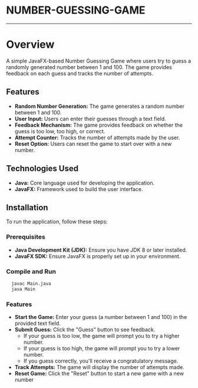 # NUMBER-GUESSING-GAME

---

# Overview

A simple JavaFX-based Number Guessing Game where users try to guess a randomly generated number between 1 and 100. The game provides feedback on each guess and tracks the number of attempts.

## Features

- **Random Number Generation:** The game generates a random number between 1 and 100.
- **User Input:** Users can enter their guesses through a text field.
- **Feedback Mechanism:** The game provides feedback on whether the guess is too low, too high, or correct.
- **Attempt Counter:** Tracks the number of attempts made by the user.
- **Reset Option:** Users can reset the game to start over with a new number.

## Technologies Used

- **Java:** Core language used for developing the application.
- **JavaFX:** Framework used to build the user interface.

## Installation

To run the application, follow these steps:

### Prerequisites

- **Java Development Kit (JDK):** Ensure you have JDK 8 or later installed.
- **JavaFX SDK:** Ensure JavaFX is properly set up in your environment.

### Compile and Run


```bash
  javac Main.java
  java Main
```

### Features

- **Start the Game:** Enter your guess (a number between 1 and 100) in the provided text field.
- **Submit Guess:** Click the "Guess" button to see feedback.
    - If your guess is too low, the game will prompt you to try a higher number.
    - If your guess is too high, the game will prompt you to try a lower number.
    -  If you guess correctly, you'll receive a congratulatory message.
- **Track Attempts:** The game will display the number of attempts made.
- **Reset Game:** Click the "Reset" button to start a new game with a new number








